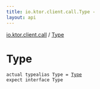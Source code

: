 ```yaml
---
title: io.ktor.client.call.Type - 
layout: api
---
```


<div class='api-docs-breadcrumbs'><a href="../index.html">io.ktor.client.call</a> / <a href="./index.html">Type</a></div>

# Type

<div class="overload-group" markdown="1">

<div class="signature"><code><span class="keyword">actual</span> <span class="keyword">typealias </span><span class="identifier">Type</span>&nbsp;<span class="symbol">=</span>&nbsp;<a href="http://docs.oracle.com/javase/6/docs/api/java/lang/reflect/Type.html"><span class="identifier">Type</span></a></code></div>

</div>
<div class="overload-group" markdown="1">

<div class="signature"><code><span class="keyword">expect</span> <span class="keyword">interface </span><span class="identifier">Type</span></code></div>

</div>
